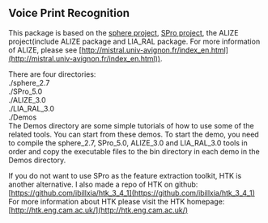 ## Voice Print Recognition


This package is based on the [sphere project](http://www.nist.gov/itl/iad/mig/tools.cfm), [SPro project](https://gforge.inria.fr/frs/?group_id=532), the ALIZE project(include ALIZE package and LIA_RAL package. 
For more information of ALIZE, please see [http://mistral.univ-avignon.fr/index_en.html](http://mistral.univ-avignon.fr/index_en.html)).

There are four directories:  
	./sphere_2.7  
	./SPro_5.0  
	./ALIZE_3.0  
	./LIA_RAL_3.0  
	./Demos  
The Demos directory are some simple tutorials of how to use some of the related tools. You can start from these demos. To start the demo, you need to compile the sphere_2.7, SPro_5.0, ALIZE_3.0 and LIA_RAL_3.0 tools in order and copy the executable files to the bin directory in each demo in the Demos directory.

If you do not want to use SPro as the feature extraction toolkit, HTK is another alternative. I also made a repo of HTK on github:  
[https://github.com/ibillxia/htk_3_4_1](https://github.com/ibillxia/htk_3_4_1)  
For more information about HTK please visit the HTK homepage:  
[http://htk.eng.cam.ac.uk/](http://htk.eng.cam.ac.uk/)  
